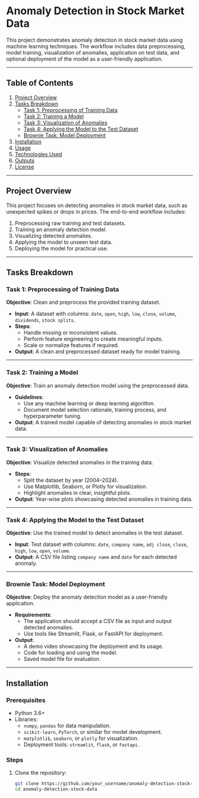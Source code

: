 # Anomaly Detection in Stock Market Data  

This project demonstrates anomaly detection in stock market data using machine learning techniques. The workflow includes data preprocessing, model training, visualization of anomalies, application on test data, and optional deployment of the model as a user-friendly application.  

---

## Table of Contents  

1. [Project Overview](#project-overview)  
2. [Tasks Breakdown](#tasks-breakdown)  
   - [Task 1: Preprocessing of Training Data](#task-1-preprocessing-of-training-data)  
   - [Task 2: Training a Model](#task-2-training-a-model)  
   - [Task 3: Visualization of Anomalies](#task-3-visualization-of-anomalies)  
   - [Task 4: Applying the Model to the Test Dataset](#task-4-applying-the-model-to-the-test-dataset)  
   - [Brownie Task: Model Deployment](#brownie-task-model-deployment)  
3. [Installation](#installation)  
4. [Usage](#usage)  
5. [Technologies Used](#technologies-used)  
6. [Outputs](#outputs)  
7. [License](#license)  

---

## Project Overview  

This project focuses on detecting anomalies in stock market data, such as unexpected spikes or drops in prices. The end-to-end workflow includes:  
1. Preprocessing raw training and test datasets.  
2. Training an anomaly detection model.  
3. Visualizing detected anomalies.  
4. Applying the model to unseen test data.  
5. Deploying the model for practical use.  

---

## Tasks Breakdown  

### Task 1: Preprocessing of Training Data  

**Objective**: Clean and preprocess the provided training dataset.  
- **Input**: A dataset with columns: `date`, `open`, `high`, `low`, `close`, `volume`, `dividends`, `stock splits`.  
- **Steps**:  
  - Handle missing or inconsistent values.  
  - Perform feature engineering to create meaningful inputs.  
  - Scale or normalize features if required.  
- **Output**: A clean and preprocessed dataset ready for model training.  

---

### Task 2: Training a Model  

**Objective**: Train an anomaly detection model using the preprocessed data.  
- **Guidelines**:  
  - Use any machine learning or deep learning algorithm.  
  - Document model selection rationale, training process, and hyperparameter tuning.  
- **Output**: A trained model capable of detecting anomalies in stock market data.  

---

### Task 3: Visualization of Anomalies  

**Objective**: Visualize detected anomalies in the training data.  
- **Steps**:  
  - Split the dataset by year (2004–2024).  
  - Use Matplotlib, Seaborn, or Plotly for visualization.  
  - Highlight anomalies in clear, insightful plots.  
- **Output**: Year-wise plots showcasing detected anomalies in training data.  

---

### Task 4: Applying the Model to the Test Dataset  

**Objective**: Use the trained model to detect anomalies in the test dataset.  
- **Input**: Test dataset with columns: `date`, `company name`, `adj close`, `close`, `high`, `low`, `open`, `volume`.  
- **Output**: A CSV file listing `company name` and `date` for each detected anomaly.  

---

### Brownie Task: Model Deployment  

**Objective**: Deploy the anomaly detection model as a user-friendly application.  
- **Requirements**:  
  - The application should accept a CSV file as input and output detected anomalies.  
  - Use tools like Streamlit, Flask, or FastAPI for deployment.  
- **Output**:  
  - A demo video showcasing the deployment and its usage.  
  - Code for loading and using the model.  
  - Saved model file for evaluation.  

---

## Installation  

### Prerequisites  

- Python 3.6+  
- Libraries:  
  - `numpy`, `pandas` for data manipulation.  
  - `scikit-learn`, `PyTorch`, or similar for model development.  
  - `matplotlib`, `seaborn`, or `plotly` for visualization.  
  - Deployment tools: `streamlit`, `flask`, or `fastapi`.  

### Steps  

1. Clone the repository:  
   ```bash  
   git clone https://github.com/your_username/anomaly-detection-stock-data.git  
   cd anomaly-detection-stock-data  

